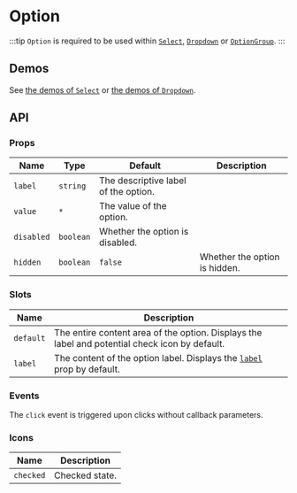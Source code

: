 # Option

:::tip
`Option` is required to be used within [`Select`](./select), [`Dropdown`](./dropdown) or [`OptionGroup`](./option-group).
:::

## Demos

See [the demos of `Select`](./select#demos) or [the demos of `Dropdown`](./dropdown#demos).

## API

### Props

| Name | Type | Default | Description |
| -- | -- | -- | -- |
| ``label`` | `string` | The descriptive label of the option. |
| ``value`` | `*` | The value of the option. |
| ``disabled`` | `boolean` | Whether the option is disabled. |
| ``hidden`` | `boolean` | `false` | Whether the option is hidden. |

### Slots

| Name | Description |
| -- | -- |
| ``default`` | The entire content area of the option. Displays the label and potential check icon by default.
| ``label`` | The content of the option label. Displays the [`label`](#props-label) prop by default. |

### Events

The `click` event is triggered upon clicks without callback parameters.

### Icons

| Name | Description |
| -- | -- |
| ``checked`` | Checked state. |
